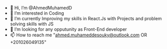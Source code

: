 - 👋 Hi, I’m @AhmedMuhamedD
- 👀 I’m interested in Coding
- 🌱 I’m currently Improving my skills in React.Js with Projects and problem solving skills with JS
- 💞️ I’m looking for any opputunity as Front-End developer
- 📫 How to reach me "ahmed.muhameddesouky@outlook.com OR +201026049135"

<!---
AhmedMuhamedD/AhmedMuhamedD is a ✨ special ✨ repository because its `README.md` (this file) appears on your GitHub profile.
You can click the Preview link to take a look at your changes.
--->
